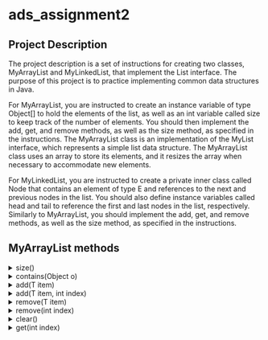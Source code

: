# ads_assignment2

## Project Description
The project description is a set of instructions for creating two classes, MyArrayList and MyLinkedList, that implement the List interface. The purpose of this project is to practice implementing common data structures in Java.

For MyArrayList, you are instructed to create an instance variable of type Object[] to hold the elements of the list, as well as an int variable called size to keep track of the number of elements. You should then implement the add, get, and remove methods, as well as the size method, as specified in the instructions. The MyArrayList class is an implementation of the MyList interface, which represents a simple list data structure. The MyArrayList class uses an array to store its elements, and it resizes the array when necessary to accommodate new elements.

For MyLinkedList, you are instructed to create a private inner class called Node that contains an element of type E and references to the next and previous nodes in the list. You should also define instance variables called head and tail to reference the first and last nodes in the list, respectively. Similarly to MyArrayList, you should implement the add, get, and remove methods, as well as the size method, as specified in the instructions.

## MyArrayList methods

  <details>
  <summary>size()</summary>
  Returns the number of elements in the list.
  </details>
  <details>
  <summary>contains(Object o)</summary>
  Returns true if the list contains the specified element, false otherwise.
  </details>
  <details>
  <summary>add(T item)</summary>
  Adds the specified element to the end of the list.
  </details>
  <details>
  <summary>add(T item, int index)</summary>
  Adds the specified element to the list at the specified index. If the index is out of range, an IndexOutOfBoundsException is thrown.
  </details>
  <details>
  <summary>remove(T item)</summary>
  Removes the first occurrence of the specified element from the list, if it is present. Returns true if the element was removed, false otherwise.
  </details>
  <details>
  <summary>remove(int index)</summary>
  Removes the element at the specified index from the list. Returns the element that was removed. If the index is out of range, an IndexOutOfBoundsException is thrown.
  </details>
  <details>
  <summary>clear()</summary>
  Removes all elements from the list.
  </details>
  <details>
  <summary>get(int index)</summary>
  Returns the element at the specified index. If the index is out of range, an IndexOutOfBoundsException is thrown.
  </details>
